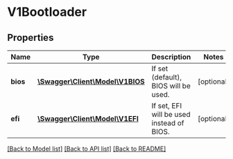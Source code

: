 # V1Bootloader

## Properties
Name | Type | Description | Notes
------------ | ------------- | ------------- | -------------
**bios** | [**\Swagger\Client\Model\V1BIOS**](V1BIOS.md) | If set (default), BIOS will be used. | [optional] 
**efi** | [**\Swagger\Client\Model\V1EFI**](V1EFI.md) | If set, EFI will be used instead of BIOS. | [optional] 

[[Back to Model list]](../README.md#documentation-for-models) [[Back to API list]](../README.md#documentation-for-api-endpoints) [[Back to README]](../README.md)


